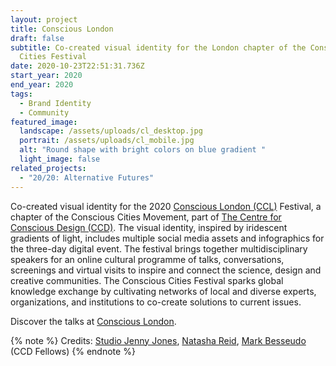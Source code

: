 ```yaml
---
layout: project
title: Conscious London
draft: false
subtitle: Co-created visual identity for the London chapter of the Conscious
  Cities Festival
date: 2020-10-23T22:51:31.736Z
start_year: 2020
end_year: 2020
tags:
  - Brand Identity
  - Community
featured_image:
  landscape: /assets/uploads/cl_desktop.jpg
  portrait: /assets/uploads/cl_mobile.jpg
  alt: "Round shape with bright colors on blue gradient "
  light_image: false
related_projects:
  - "20/20: Alternative Futures"
---
```

Co-created visual identity for the 2020 [Conscious London (CCL)](https://theccd.org/domain/conscious-london/) Festival, a chapter of the Conscious Cities Movement, part of [The Centre for Conscious Design (CCD)](https://theccd.org/). The visual identity, inspired by iridescent gradients of light, includes multiple social media assets and infographics for the three-day digital event. The festival brings together multidisciplinary speakers for an online cultural programme of talks, conversations, screenings and virtual visits to inspire and connect the science, design and creative communities. The Conscious Cities Festival sparks global knowledge exchange by cultivating networks of local and diverse experts, organizations, and institutions to co-create solutions to current issues.

Discover the talks at [Conscious London](https://www.youtube.com/channel/UC-Bbwz5OiTCqCCmIH9RQxwA).

{% note %}
Credits: [Studio Jenny Jones](https://studiojennyjones.com/), [Natasha Reid](https://www.matterspacesoul.com/), [Mark Besseudo](https://markbessoudo.com/hi/) (CCD Fellows)
{% endnote %}